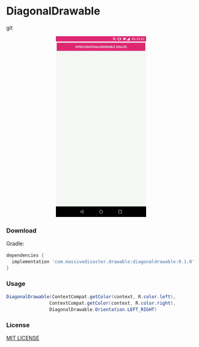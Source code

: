# DiagonalDrawable

git
<div align="center">
  <img src="art/sample.gif" />
</div>

### Download

Gradle:

```gradle
dependencies {
  implementation 'com.massivedisaster.drawable:diagonaldrawable:0.1.0'
}
```

### Usage

```java
DiagonalDrawable(ContextCompat.getColor(context, R.color.left),
                ContextCompat.getColor(context, R.color.right),
                DiagonalDrawable.Orientation.LEFT_RIGHT)
```

### License
[MIT LICENSE](LICENSE.md)